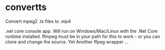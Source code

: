 # convertts
Convert mpeg2 .ts files to .mp4

.net core console app. Will run on Windows/Mac/Linux with the .Net Core runtime installed. ffmpeg must be in your path for this to work - or you can clone and change the source. Yet Another ffpeg wrapper ...

